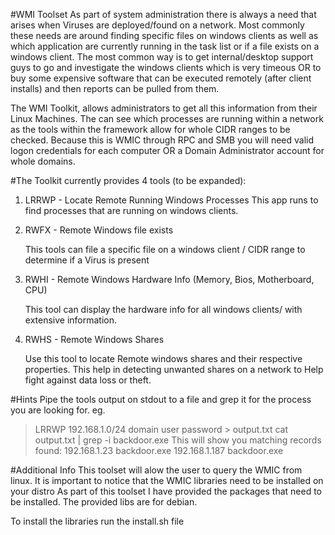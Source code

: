 #WMI Toolset
As part of system administration there is always a need that arises when Viruses are deployed/found on a network. Most commonly these needs are around finding specific files on windows clients as well as which application are currently running in the task list or if a file exists on a windows client. 
The most common way is to get internal/desktop support guys to go and investigate the windows clients which is very timeous OR to buy some expensive software that can be executed remotely (after client installs) and then reports can be pulled from them.

The WMI Toolkit, allows administrators to get all this information from their Linux Machines. The can see which processes are running within a network as the tools within the framework allow for whole CIDR ranges to be checked. Because this is WMIC through RPC and SMB you will need valid logon credentials for each computer OR a Domain Administrator account for whole domains.

#The Toolkit currently provides 4 tools (to be expanded):
1.	LRRWP - Locate Remote Running Windows Processes
    This app runs to find processes that are running on windows clients. 

2.	RWFX - Remote Windows file exists

    This tools can file a specific file on a windows client / CIDR range to determine if a Virus is present

3.	RWHI - Remote Windows Hardware Info (Memory, Bios, Motherboard, CPU)

    This tool can display the hardware info for all windows clients/ with extensive information.

4.	RWHS - Remote Windows Shares

    Use this tool to locate Remote windows shares and their respective properties. 
    This help in detecting unwanted shares on a network to Help fight against data loss or theft.

#Hints
Pipe the tools output on stdout to a file and grep it for the process you are looking for.
eg. 
>LRRWP 192.168.1.0/24 domain user password > output.txt 
>cat output.txt | grep -i backdoor.exe
This will show you matching records found:
192.168.1.23  backdoor.exe
192.168.1.187 backdoor.exe

#Additional Info
This toolset will alow the user to query the WMIC from linux.
It is important to notice that the WMIC libraries need to be installed on your distro
As part of this toolset I have provided the packages that need to be installed. The provided libs are for debian.

To install the libraries run the install.sh file





